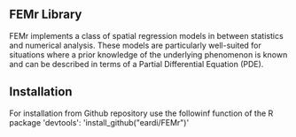 ## FEMr Library

FEMr implements a class of spatial regression models in between statistics and numerical analysis. These models are particularly well-suited for situations where a prior knowledge of the underlying phenomenon is known and can be described in terms of a Partial Differential Equation (PDE).

## Installation

For installation from Github repository use the followinf function of the 
R package 'devtools':
'install_github("eardi/FEMr")'